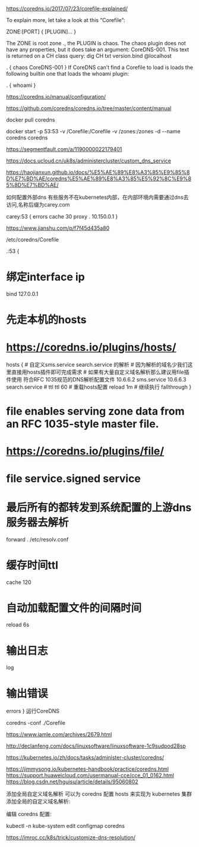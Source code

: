https://coredns.io/2017/07/23/corefile-explained/

To explain more, let take a look at this “Corefile”:

ZONE:[PORT] {
    [PLUGIN]...
}


The ZONE is root zone ., the PLUGIN is chaos. The chaos plugin does not have any properties, but it does take an argument: CoreDNS-001. This text is returned on a CH class query: dig CH txt version.bind @localhost

. {
   chaos CoreDNS-001
}
If CoreDNS can’t find a Corefile to load is loads the following builtin one that loads the whoami plugin:

. {
    whoami
}

https://coredns.io/manual/configuration/

https://github.com/coredns/coredns.io/tree/master/content/manual

docker pull coredns

docker start -p 53:53 -v /Corefile:/Corefile -v /zones:/zones -d --name coredns coredns

https://segmentfault.com/a/1190000022179401

https://docs.ucloud.cn/uk8s/administercluster/custom_dns_service

https://haojianxun.github.io/docs/%E5%AE%89%E8%A3%85%E9%85%8D%E7%BD%AE/coredns%E5%AE%89%E8%A3%85%E5%92%8C%E9%85%8D%E7%BD%AE/

如何配置外部dns
有些服务不在kubernetes内部，在内部环境内需要通过dns去访问,名称后缀为carey.com

carey:53 {
        errors
        cache 30
        proxy . 10.150.0.1
    }


https://www.jianshu.com/p/f7f45d435a80

/etc/coredns/Corefile

.:53 {
  # 绑定interface ip
  bind 127.0.0.1
  # 先走本机的hosts
  # https://coredns.io/plugins/hosts/
  hosts {
    # 自定义sms.service search.service 的解析
    # 因为解析的域名少我们这里直接用hosts插件即可完成需求
    # 如果有大量自定义域名解析那么建议用file插件使用 符合RFC 1035规范的DNS解析配置文件
    10.6.6.2 sms.service
    10.6.6.3 search.service
    # ttl
    ttl 60
    # 重载hosts配置
    reload 1m
    # 继续执行
    fallthrough
  }
  # file enables serving zone data from an RFC 1035-style master file.
  # https://coredns.io/plugins/file/
  # file service.signed service
  # 最后所有的都转发到系统配置的上游dns服务器去解析
  forward . /etc/resolv.conf
  # 缓存时间ttl
  cache 120
  # 自动加载配置文件的间隔时间
  reload 6s
  # 输出日志
  log
  # 输出错误
  errors
}
运行CoreDNS

coredns -conf ./Corefile

https://www.iamle.com/archives/2679.html

http://declanfeng.com/docs/linuxsoftware/linuxsoftware-1c9sudpod28sp

https://kubernetes.io/zh/docs/tasks/administer-cluster/coredns/

https://jimmysong.io/kubernetes-handbook/practice/coredns.html
https://support.huaweicloud.com/usermanual-cce/cce_01_0162.html
https://blog.csdn.net/hguisu/article/details/95060802


添加全局自定义域名解析
可以为 coredns 配置 hosts 来实现为 kubernetes 集群添加全局的自定义域名解析:

编辑 coredns 配置:

kubectl -n kube-system edit configmap coredns

https://imroc.cc/k8s/trick/customize-dns-resolution/